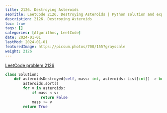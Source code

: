 ```yaml
---
title: 2126. Destroying Asteroids
seoTitle: LeetCode 2126. Destroying Asteroids | Python solution and explanation
description: 2126. Destroying Asteroids
toc: true
tags: []
categories: [Algorithms, LeetCode]
date: 2024-01-01
lastMod: 2024-01-01
featuredImage: https://picsum.photos/700/155?grayscale
weight: 2126
---
```


[LeetCode problem 2126](https://leetcode.com/problems/destroying-asteroids/)

```python
class Solution:
    def asteroidsDestroyed(self, mass: int, asteroids: List[int]) -> bool:
        asteroids.sort()
        for v in asteroids:
            if mass < v:
                return False
            mass += v
        return True

```
